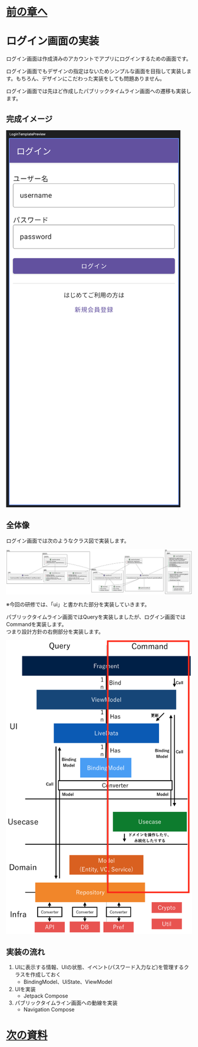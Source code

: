 # [前の章へ](../2.パブリックタイムライン/2_UI層実装.md)
# ログイン画面の実装
ログイン画面は作成済みのアカウントでアプリにログインするための画面です。  

ログイン画面でもデザインの指定はないためシンプルな画面を目指して実装します。もちろん、デザインにこだわった実装をしても問題ありません。

ログイン画面では先ほど作成したパブリックタイムライン画面への遷移も実装します。

## 完成イメージ
![login_preview](../image/3/login_template_preview.png)

## 全体像
ログイン画面では次のようなクラス図で実装します。

![login_class](../image/3/login_class.png)

※今回の研修では、「ui」と書かれた部分を実装していきます。

パブリックタイムライン画面ではQueryを実装しましたが、ログイン画面ではCommandを実装します。  
つまり設計方針の右側部分を実装します。

![architecture_command](../image/1/architecture_command.png)


## 実装の流れ
1. UIに表示する情報、UIの状態、イベント(パスワード入力など)を管理するクラスを作成しておく
    - BindingModel、UiState、ViewModel
1. UIを実装
    - Jetpack Compose
1. パブリックタイムライン画面への動線を実装
    - Navigation Compose

# [次の資料](./2_UI層実装.md)
